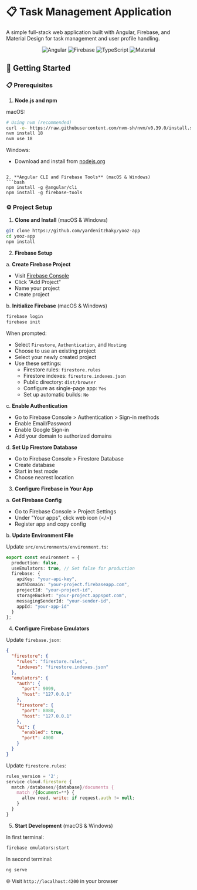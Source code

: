 # 📋 Task Management Application
A simple full-stack web application built with Angular, Firebase, and Material Design for task management and user profile handling.

<div align="center">

![Angular](https://img.shields.io/badge/Angular-DD0031?style=for-the-badge&logo=angular&logoColor=white)
![Firebase](https://img.shields.io/badge/Firebase-FFCA28?style=for-the-badge&logo=firebase&logoColor=black)
![TypeScript](https://img.shields.io/badge/TypeScript-007ACC?style=for-the-badge&logo=typescript&logoColor=white)
![Material](https://img.shields.io/badge/Material_UI-0081CB?style=for-the-badge&logo=material-ui&logoColor=white)

</div>

## 🚀 Getting Started

### 📋 Prerequisites

1. **Node.js and npm**

macOS:
```bash
# Using nvm (recommended)
curl -o- https://raw.githubusercontent.com/nvm-sh/nvm/v0.39.0/install.sh | bash
nvm install 18
nvm use 18
```
Windows:
- Download and install from [nodejs.org](https://nodejs.org/)

```

2. **Angular CLI and Firebase Tools** (macOS & Windows)
```bash
npm install -g @angular/cli
npm install -g firebase-tools

```

### ⚙️ Project Setup

1. **Clone and Install** (macOS & Windows)
```bash
git clone https://github.com/yardenitzhaky/yooz-app
cd yooz-app
npm install
```

2. **Firebase Setup**

a. **Create Firebase Project**
- Visit [Firebase Console](https://console.firebase.google.com/)
- Click "Add Project"
- Name your project
- Create project

b. **Initialize Firebase** (macOS & Windows)
```bash
firebase login
firebase init
```

When prompted:
- Select `Firestore`, `Authentication`, and `Hosting`
- Choose to use an existing project
- Select your newly created project
- Use these settings:
  - Firestore rules: `firestore.rules`
  - Firestore indexes: `firestore.indexes.json`
  - Public directory: `dist/browser`
  - Configure as single-page app: `Yes`
  - Set up automatic builds: `No`

c. **Enable Authentication**
- Go to Firebase Console > Authentication > Sign-in methods
- Enable Email/Password
- Enable Google Sign-in
- Add your domain to authorized domains

d. **Set Up Firestore Database**
- Go to Firebase Console > Firestore Database
- Create database
- Start in test mode
- Choose nearest location

3. **Configure Firebase in Your App**

a. **Get Firebase Config**
- Go to Firebase Console > Project Settings
- Under "Your apps", click web icon (</>)
- Register app and copy config

b. **Update Environment File**

Update `src/environments/environment.ts`:
```typescript
export const environment = {
  production: false,
  useEmulators: true, // Set false for production
  firebase: {
    apiKey: "your-api-key",
    authDomain: "your-project.firebaseapp.com",
    projectId: "your-project-id",
    storageBucket: "your-project.appspot.com",
    messagingSenderId: "your-sender-id",
    appId: "your-app-id"
  }
};
```

4. **Configure Firebase Emulators**

Update `firebase.json`:
```json
{
  "firestore": {
    "rules": "firestore.rules",
    "indexes": "firestore.indexes.json"
  },
  "emulators": {
    "auth": {
      "port": 9099,
      "host": "127.0.0.1"
    },
    "firestore": {
      "port": 8080,
      "host": "127.0.0.1"
    },
    "ui": {
      "enabled": true,
      "port": 4000
    }
  }
}
```

Update `firestore.rules`:
```javascript
rules_version = '2';
service cloud.firestore {
  match /databases/{database}/documents {
    match /{document=**} {
      allow read, write: if request.auth != null;
    }
  }
}
```

5. **Start Development** (macOS & Windows)

In first terminal:
```bash
firebase emulators:start
```

In second terminal:
```bash
ng serve
```

🌐 Visit `http://localhost:4200` in your browser

